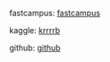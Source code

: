fastcampus: [fastcampus](https://fastcampus.co.kr/data_global_kaggle?gclid=Cj0KCQjwse-DBhC7ARIsAI8YcWJPuebdXVNG8MhLtpk7sOFEG61XCP0E8qIwkA2NwK2w2TOxZJA2lssaAh4tEALw_wcB)

kaggle: [krrrrb](https://www.kaggle.com/krrrrb)

github: [github](https://github.com/krrrr-b/kaggle-study)